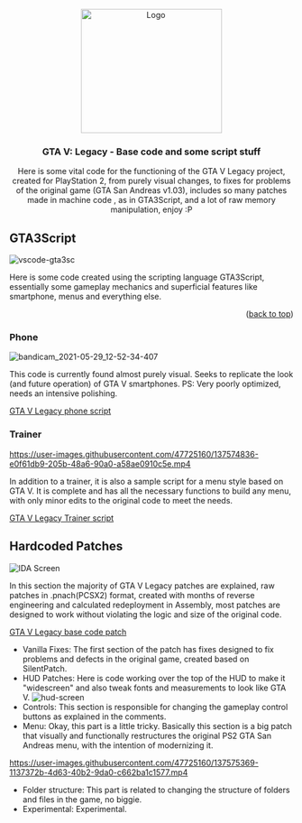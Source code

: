 

<!-- PROJECT LOGO -->

<br />
<div align="center">
  <a href="https://github.com/DanielSant0s/GTAVLStuff">
    <img src="https://user-images.githubusercontent.com/47725160/137574001-369143ae-d1ae-4507-84d1-fcd683c53931.png" alt="Logo" width="250" height="220">
  </a>

  <h3 align="center">GTA V: Legacy - Base code and some script stuff</h3>

  <p align="center">
    Here is some vital code for the functioning of the GTA V Legacy project, created for PlayStation 2, from purely visual changes, to fixes for problems of the original game (GTA San Andreas v1.03), includes so many patches made in machine code , as in GTA3Script, and a lot of raw memory manipulation, enjoy :P
  </p>
</div>

## GTA3Script

![vscode-gta3sc](https://user-images.githubusercontent.com/47725160/137574423-f05b118a-1117-4234-8cfd-a2e5e7b36aa9.gif)

Here is some code created using the scripting language GTA3Script, essentially some gameplay mechanics and superficial features like smartphone, menus and everything else.

<p align="right">(<a href="#top">back to top</a>)</p>


### Phone

![bandicam_2021-05-29_12-52-34-407](https://user-images.githubusercontent.com/47725160/137574662-500b485f-a898-4859-95dc-22a74147227c.gif)


This code is currently found almost purely visual. Seeks to replicate the look (and future operation) of GTA V smartphones. PS: Very poorly optimized, needs an intensive polishing.

[GTA V Legacy phone script](https://github.com/DanielSant0s/GTAVLStuff/blob/main/gta3sc/vphone.sc)

### Trainer

https://user-images.githubusercontent.com/47725160/137574836-e0f61db9-205b-48a6-90a0-a58ae0910c5e.mp4

In addition to a trainer, it is also a sample script for a menu style based on GTA V. It is complete and has all the necessary functions to build any menu, with only minor edits to the original code to meet the needs.

[GTA V Legacy Trainer script](https://https://github.com/DanielSant0s/GTAVLStuff/blob/main/gta3sc/vmenu.sc)

## Hardcoded Patches

![IDA Screen](https://user-images.githubusercontent.com/47725160/137575013-1e568b95-ea7e-4ede-8245-00a81423937c.png)


In this section the majority of GTA V Legacy patches are explained, raw patches in .pnach(PCSX2) format, created with months of reverse engineering and calculated redeployment in Assembly, most patches are designed to work without violating the logic and size of the original code.

[GTA V Legacy base code patch](https://github.com/DanielSant0s/GTAVLStuff/blob/main/patch/AAE75441.pnach)

- Vanilla Fixes: The first section of the patch has fixes designed to fix problems and defects in the original game, created based on SilentPatch.
- HUD Patches: Here is code working over the top of the HUD to make it "widescreen" and also tweak fonts and measurements to look like GTA V.
![hud-screen](https://user-images.githubusercontent.com/47725160/137575280-4bb37ba9-bf36-425e-b1c6-07504a99dbcf.png)
- Controls: This section is responsible for changing the gameplay control buttons as explained in the comments.
- Menu: Okay, this part is a little tricky. Basically this section is a big patch that visually and functionally restructures the original PS2 GTA San Andreas menu, with the intention of modernizing it.

https://user-images.githubusercontent.com/47725160/137575369-1137372b-4d63-40b2-9da0-c662ba1c1577.mp4

- Folder structure: This part is related to changing the structure of folders and files in the game, no biggie.
- Experimental: Experimental.



